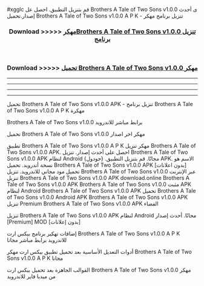 #xgglc قم بتنزيل التطبيق. احصل عل Brothers A Tale of Two Sons v1.0.0  ى أحدث إصدار.تحميل Brothers A Tale of Two Sons v1.0.0  A P K - تنزيل برنامج مهكر



<div align="center">
<h3>Download >>>>> <a href="https://ar-sites.web.app/?ar= Brothers A Tale of Two Sons v1.0.0 ">مهكرBrothers A Tale of Two Sons v1.0.0  تنزيل برنامج</a></h3><br>

<h3>Download >>>>> <a href="https://ar-sites.web.app/?ar= Brothers A Tale of Two Sons v1.0.0 ">تحميل Brothers A Tale of Two Sons v1.0.0  مهكر</a></h3>
</div>


----------------------------------------------------------

----------------------------------------------------------

----------------------------------------------------------

----------------------------------------------------------


تحميل Brothers A Tale of Two Sons v1.0.0  APK - تنزيل برنامج Brothers A Tale of Two Sons v1.0.0  A P K مهكرة

Brothers A Tale of Two Sons v1.0.0  برابط مباشر للاندرويد

تحميل Brothers A Tale of Two Sons v1.0.0  مهكر اخر اصدار

تطبيق Brothers A Tale of Two Sons v1.0.0  A P K مهكر
تنزيل Brothers A Tale of Two Sons v1.0.0  APK. احصل على أحدث إصدار.
تنزيل Brothers A Tale of Two Sons v1.0.0  APK لنظام Android مجانًا.
قم بتنزيل التطبيق. {جودول} APK. الاسم هو نسخة أندرويد.
تحميل Brothers A Tale of Two Sons v1.0.0  APK [بدون اعلانات]
تحميل مود مجاني للاندرويد.
تنزيل Brothers A Tale of Two Sons v1.0.0  عبر الإنترنت
تنزيل Brothers A Tale of Two Sons v1.0.0  APK
download.online Brothers A Tale of Two Sons v1.0.0  APK
Brothers A Tale of Two Sons v1.0.0  مثبت APK لنظام Android
Brothers A Tale of Two Sons v1.0.0  APK
تحميل Brothers A Tale of Two Sons v1.0.0  Android APK
Brothers A Tale of Two Sons v1.0.0  APK تنزيل Premium
Brothers A Tale of Two Sons v1.0.0  APK الفضاء

تنزيل Brothers A Tale of Two Sons v1.0.0  APK لنظام Android مجانًا. أحدث إصدار [Premium] MOD [بدون إعلانات]

إضافات تهكير برنامج بيكس ارت Brothers A Tale of Two Sons v1.0.0  A P K للاندرويد برابط مباشر مجانا

أدوات التعديل الأساسية بعد تحميل تطبيق بيكس ارت مهكر Brothers A Tale of Two Sons v1.0.0  A P K مجانا

القوالب الجاهزة بعد تحميل بيكس ارت Brothers A Tale of Two Sons v1.0.0  مهكر من ميديا فاير للاندرويد



